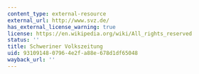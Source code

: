 ```yaml
---
content_type: external-resource
external_url: http://www.svz.de/
has_external_license_warning: true
license: https://en.wikipedia.org/wiki/All_rights_reserved
status: ''
title: Schweriner Volkszeitung
uid: 93109148-0796-4e2f-a88e-678d1df65048
wayback_url: ''
---
```

